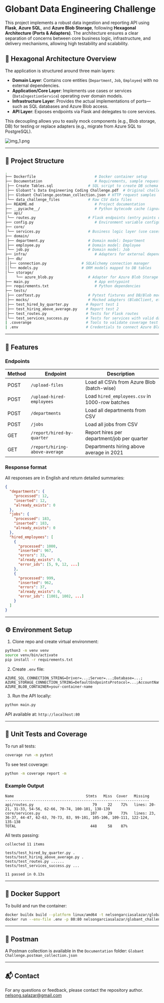 # Globant Data Engineering Challenge

This project implements a robust data ingestion and reporting API using **Flask**, **Azure SQL**, and **Azure Blob Storage**, following **Hexagonal Architecture (Ports & Adapters)**. The architecture ensures a clear separation of concerns between core business logic, infrastructure, and delivery mechanisms, allowing high testability and scalability.

## 🧱 Hexagonal Architecture Overview

The application is structured around three main layers:

- **Domain Layer**: Contains core entities (`Department`, `Job`, `Employee`) with no external dependencies.
- **Application/Core Layer**: Implements use cases or services (`DataIngestionService`) operating over domain models.
- **Infrastructure Layer**: Provides the actual implementations of ports—such as SQL databases and Azure Blob access.
- **API Layer**: Exposes endpoints via Flask and delegates to core services.

This decoupling allows you to easily mock components (e.g., Blob storage, DB) for testing or replace adapters (e.g., migrate from Azure SQL to PostgreSQL).

![img_1.png](img_1.png)

---

## 📁 Project Structure

```bash
.
├── Dockerfile                           # Docker container setup
├── Documentation                        # Requirements, sample requests, and raw data
│├── Create Tables.sql                # SQL script to create DB schema
│├── Globant’s Data Engineering Coding Challenge.pdf  # Original challenge
│├── Globant Challenge.postman_collection.json # HTTP request samples
│└── data_challenge_files             # Raw CSV data files
├── README.md                            # Project documentation
├── __pycache__/                         # Python bytecode cache (ignored)
├── api/
│└── routes.py                        # Flask endpoints (entry points of the app)
├── config.py                            # Environment variable configuration
├── core/
│└── services.py                      # Business logic layer (use cases)
├── domain/
│├── department.py                    # Domain model: Department
│├── employee.py                      # Domain model: Employee
│└── job.py                           # Domain model: Job
├── infra/                               # Adapters for external dependencies
│├── db/
││├── connection.py                # SQLAlchemy connection manager
││└── models.py                    # ORM models mapped to DB tables
│└── storage/
│    └── azure_blob.py                # Adapter for Azure Blob Storage
├── main.py                              # App entrypoint
├── requirements.txt                     # Python dependencies
├── tests/
│├── conftest.py                      # Pytest fixtures and DB/Blob mocks
│├── mocks/                           # Mocked adapters (BlobClient, etc.)
│├── test_hired_by_quarter.py        # Report test 1
│├── test_hiring_above_average.py    # Report test 2
│├── test_routes.py                  # Tests for Flask routes
│└── test_services_success.py        # Tests for services with valid data
| .coverange                         # Tools to validate coverage test
| .env                               # Credentials to connect Azure Blob Storage Container and SQL Server 
```

---

## 🚀 Features

### Endpoints

| Method | Endpoint                    | Description                                |
|--------|-----------------------------|--------------------------------------------|
| POST   | `/upload-files`             | Load all CSVs from Azure Blob (batch-wise) |
| POST   | `/upload-hired-employees`  | Load `hired_employees.csv` in 1000-row batches |
| POST   | `/departments`             | Load all departments from CSV              |
| POST   | `/jobs`                    | Load all jobs from CSV                     |
| GET    | `/report/hired-by-quarter` | Report hires per department/job per quarter |
| GET    | `/report/hiring-above-average` | Departments hiring above average in 2021 |


### Response format
All responses are in English and return detailed summaries:

```json
{
  "departments": {
    "processed": 12,
    "inserted": 12,
    "already_exists": 0
  },
  "jobs": {
    "processed": 183,
    "inserted": 183,
    "already_exists": 0
  },
  "hired_employees": [
    {
      "processed": 1000,
      "inserted": 967,
      "errors": 33,
      "already_exists": 0,
      "error_ids": [5, 9, 12, ...]
    },
    {
      "processed": 999,
      "inserted": 962,
      "errors": 37,
      "already_exists": 0,
      "error_ids": [1001, 1002, ...]
    }
  ]
}
```

---

## ⚙️ Environment Setup

1. Clone repo and create virtual environment:

```bash
python3 -m venv venv
source venv/bin/activate
pip install -r requirements.txt
```

2. Create `.env` file:

```
AZURE_SQL_CONNECTION_STRING=Driver=...;Server=...;Database=...;
AZURE_STORAGE_CONNECTION_STRING=DefaultEndpointsProtocol=...;AccountName=...;
AZURE_BLOB_CONTAINER=your-container-name
```

3. Run the API locally:

```bash
python main.py
```

API available at: `http://localhost:80`

---

## 🧪 Unit Tests and Coverage

To run all tests:

```bash
coverage run -m pytest
```

To see test coverage:

```bash
python -m coverage report -m
```

### Example Output
```
Name                                 Stmts   Miss  Cover   Missing
------------------------------------------------------------------
api/routes.py                           79     22    72%   lines: 20-21, 31-33, 54-56, 62-66, 70-74, 100-101, 138-139
core/services.py                       107     29    73%   lines: 23, 36-37, 44-47, 62-63, 70-73, 83, 99-101, 105-106, 109-111, 122-124, 135-138
TOTAL                                  448     58    87%
```

All tests passing:
```
collected 11 items

tests/test_hired_by_quarter.py .
tests/test_hiring_above_average.py .
tests/test_routes.py ......
tests/test_services_success.py ...

11 passed in 0.13s
```

---

## 🐳 Docker Support

To build and run the container:

```bash
docker buildx build --platform linux/amd64 -t nelsongarciasalazar/globant_challenge:latest --load .
docker run --env-file .env -p 80:80 nelsongarciasalazar/globant_challenge:latest
```

---

## 🧰 Postman

A Postman collection is available in the `Documentation` folder: `Globant Challenge.postman_collection.json`

---

## 📬 Contact
For any questions or feedback, please contact the repository author. nelsong.salazar@gmail.com
